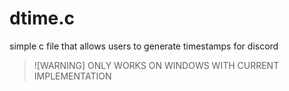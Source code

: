 # dtime.c
simple c file that allows users to generate timestamps for discord

> ![WARNING]
> ONLY WORKS ON WINDOWS WITH CURRENT IMPLEMENTATION
